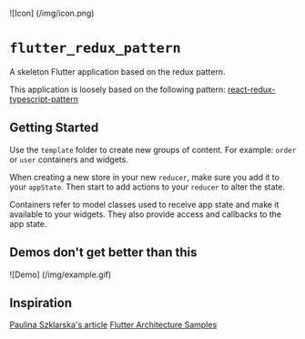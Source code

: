 ![Icon]
(/img/icon.png)

# `flutter_redux_pattern`

A skeleton Flutter application based on the redux pattern.

This application is loosely based on the following pattern:
[react-redux-typescript-pattern](https://github.com/karlvr/react-redux-typescript-pattern)

## Getting Started

Use the `template` folder to create new groups of content. For example: `order` or `user` containers and widgets.

When creating a new store in your new `reducer`, make sure you add it to your `appState`. Then start to add actions to your `reducer` to alter the state.

Containers refer to model classes used to receive app state and make it available to your widgets. They also provide access and callbacks to the app state.

## Demos don't get better than this
![Demo]
(/img/example.gif)


## Inspiration
[Paulina Szklarska's article](https://hackernoon.com/flutter-redux-how-to-make-shopping-list-app-1cd315e79b65)
[Flutter Architecture Samples](https://github.com/brianegan/flutter_architecture_samples)